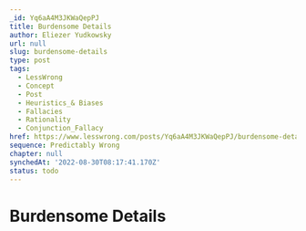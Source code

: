 ```yaml
---
_id: Yq6aA4M3JKWaQepPJ
title: Burdensome Details
author: Eliezer Yudkowsky
url: null
slug: burdensome-details
type: post
tags:
  - LessWrong
  - Concept
  - Post
  - Heuristics_& Biases
  - Fallacies
  - Rationality
  - Conjunction_Fallacy
href: https://www.lesswrong.com/posts/Yq6aA4M3JKWaQepPJ/burdensome-details
sequence: Predictably Wrong
chapter: null
synchedAt: '2022-08-30T08:17:41.170Z'
status: todo
---
```


# Burdensome Details
